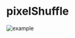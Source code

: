 # pixelShuffle
![example](https://github.com/Eppie/pixelShuffle/blob/master/results/monaTOgothic.gif)
